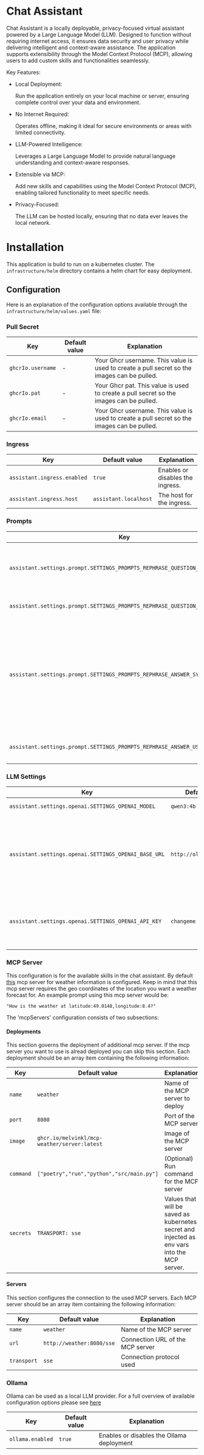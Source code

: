 # Chat Assistant

Chat Assistant is a locally deployable, privacy-focused virtual assistant powered by a Large Language Model (LLM). Designed to function without requiring internet access, it ensures data security and user privacy while delivering intelligent and context-aware assistance. The application supports extensibility through the Model Context Protocol (MCP), allowing users to add custom skills and functionalities seamlessly.

Key Features:

- Local Deployment:

    Run the application entirely on your local machine or server, ensuring complete control over your data and environment.

- No Internet Required:

    Operates offline, making it ideal for secure environments or areas with limited connectivity.

- LLM-Powered Intelligence:

    Leverages a Large Language Model to provide natural language understanding and context-aware responses.

- Extensible via MCP:

    Add new skills and capabilities using the Model Context Protocol (MCP), enabling tailored functionality to meet specific needs.

- Privacy-Focused:

    The LLM can be hosted locally, ensuring that no data ever leaves the local network.


# Installation
This application is build to run on a kubernetes cluster. The `infrastructure/helm` directory contains a helm chart for easy deployment.

## Configuration
Here is an explanation of the configuration options available through the `infrastructure/helm/values.yaml` file:

### Pull Secret
|Key|Default value|Explanation|
|---|---|---|
|`ghcrIo.username`|-|Your Ghcr username. This value is used to create a pull secret so the images can be pulled.|
|`ghcrIo.pat`|-|Your Ghcr pat. This value is used to create a pull secret so the images can be pulled.|
|`ghcrIo.email`|-|Your Ghcr username. This value is used to create a pull secret so the images can be pulled.|

### Ingress
|Key|Default value|Explanation|
|---|---|---|
|`assistant.ingress.enabled`|`true`|Enables or disables the ingress.|
|`assistant.ingress.host`|`assistant.localhost`|The host for the ingress.|

### Prompts
|Key|Default value|Explanation|
|---|---|---|
|`assistant.settings.prompt.SETTINGS_PROMPTS_REPHRASE_QUESTION_SYSTEM_PROMPT`|`Your job is to rephrase the questions so they contain all the relevant information from the history required to answer the question.`|The system prompt used for rephrasing of the initial question. Usable placeholders are: `question`,`history`|
|`assistant.settings.prompt.SETTINGS_PROMPTS_REPHRASE_QUESTION_USER_PROMPT`|`Question: {question}\nHistory: {history}`|The user prompt used for rephrasing of the initial question. Usable placeholders are: `question`,`history`|
|`assistant.settings.prompt.SETTINGS_PROMPTS_REPHRASE_ANSWER_SYSTEM_PROMPT`|`You are James, a butler of the aristocracy.\nYou will get asked questions and will be provided with the correct answer.\nHowever the answer might not be worded suitable for your master. Your job is to rephrase the answer in a way that is suitable for your master.\nAnswer in the following language: {question_language}`|The system prompt used for rephrasing the final answer. Usable placeholders are: `question`,`history`, `question_language`,`additional_info`,`raw_answer`|
|`assistant.settings.prompt.SETTINGS_PROMPTS_REPHRASE_ANSWER_USER_PROMPT`|`Question: {question}\nAnswer: {raw_answer}`|The user prompt used for rephrasing the final answer. Usable placeholders are: `question`,`history`, `question_language`,`additional_info`,`raw_answer`|

### LLM Settings
|Key|Default value|Explanation|
|---|---|---|
|`assistant.settings.openai.SETTINGS_OPENAI_MODEL`|`qwen3:4b`|The used LLM.|
|`assistant.settings.openai.SETTINGS_OPENAI_BASE_URL`|`http://ollama:11434/v1`|The host of the LLM provider. Defaults to the ollama instance that can be installed using this helm chart.|
|`assistant.settings.openai.SETTINGS_OPENAI_API_KEY`|`changeme`|The apikey for the LLM provider. If ollama is used this value is not required.|

### MCP Server
This configuration is for the available skills in the chat assistant. By default [this](https://github.com/MelvinKl/mcp-weather) mcp server for weather information is configured. Keep in mind that this mcp server requires the geo coordinates of the location you want a weather forecast for.
An example prompt using this mcp server would be:
```
"How is the weather at latitude:49.0148,longitude:8.4?"
```

The 'mcpServers' configuration consists of two subsections:
#### Deployments
This section governs the deployment of additional mcp server. If the mcp server you want to use is alread deployed you can skip this section.
Each deployment should be an array item containing the following information:

|Key|Default value|Explanation|
|---|---|---|
|`name`|`weather`|Name of the MCP server to deploy|
|`port`|`8080`|Port of the MCP server|
|`image`|`ghcr.io/melvinkl/mcp-weather/server:latest`|Image of the MCP server|
|`command`|`["poetry","run","python","src/main.py"]`|(Optional) Run command for the MCP server|
|`secrets`|`TRANSPORT: sse`|Values that will  be saved as kubernetes secret and injected as env vars into the MCP server.|

#### Servers
This section configures the connection to the used MCP servers.
Each MCP server should be an array item containing the following information:

|Key|Default value|Explanation|
|---|---|---|
|`name`|`weather`|Name of the MCP server|
|`url`|`http://weather:8080/sse`|Connection URL of the MCP server|
|`transport`|`sse`|Connection protocol used|

### Ollama
Ollama can be used as a local LLM provider. For a full overview of available configuration options please see [here](https://github.com/otwld/ollama-helm)

|Key|Default value|Explanation|
|---|---|---|
|`ollama.enabled`|`true`|Enables or disables the Ollama deployment|
